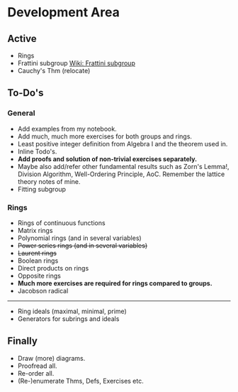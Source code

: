# Development Area

## Active

- Rings
- Frattini subgroup [Wiki: Frattini subgroup](https://en.wikipedia.org/wiki/Frattini_subgroup)
- Cauchy's Thm (relocate)

## To-Do's

### General

- Add examples from my notebook.
- Add much, much more exercises for both groups and rings.
- Least positive integer definition from Algebra I and the theorem used in.
- Inline Todo's.
- **Add proofs and solution of non-trivial exercises separately.**
- Maybe also add/refer other fundamental results such as Zorn's Lemma!, Division Algorithm, Well-Ordering Principle, AoC. Remember the lattice theory notes of mine.
- Fitting subgroup

### Rings

- Rings of continuous functions
- Matrix rings
- Polynomial rings (and in several variables)
- ~~Power series rings (and in several variables)~~
- ~~Laurent rings~~
- Boolean rings
- Direct products on rings
- Opposite rings
- **Much more exercises are required for rings compared to groups.**
- Jacobson radical

---

- Ring ideals (maximal, minimal, prime)
- Generators for subrings and ideals

## Finally

- Draw (more) diagrams.
- Proofread all.
- Re-order all.
- (Re-)enumerate Thms, Defs, Exercises etc.
